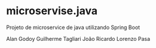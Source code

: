 # microservise.java
Projeto de microservice de java utilizando Spring Boot 

Alan Godoy
Guilherme Tagliari
João Ricardo 
Lorenzo Pasa
